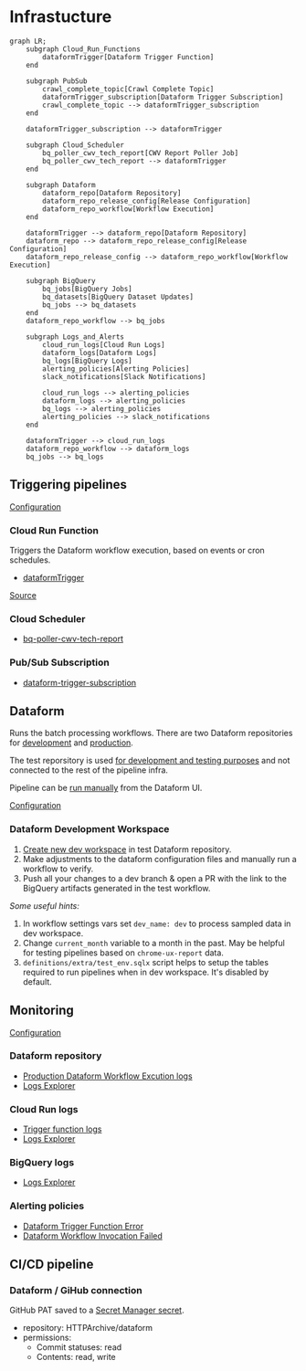 # Infrastucture

```mermaid
graph LR;
    subgraph Cloud_Run_Functions
        dataformTrigger[Dataform Trigger Function]
    end

    subgraph PubSub
        crawl_complete_topic[Crawl Complete Topic]
        dataformTrigger_subscription[Dataform Trigger Subscription]
        crawl_complete_topic --> dataformTrigger_subscription
    end

    dataformTrigger_subscription --> dataformTrigger

    subgraph Cloud_Scheduler
        bq_poller_cwv_tech_report[CWV Report Poller Job]
        bq_poller_cwv_tech_report --> dataformTrigger
    end

    subgraph Dataform
        dataform_repo[Dataform Repository]
        dataform_repo_release_config[Release Configuration]
        dataform_repo_workflow[Workflow Execution]
    end

    dataformTrigger --> dataform_repo[Dataform Repository]
    dataform_repo --> dataform_repo_release_config[Release Configuration]
    dataform_repo_release_config --> dataform_repo_workflow[Workflow Execution]

    subgraph BigQuery
        bq_jobs[BigQuery Jobs]
        bq_datasets[BigQuery Dataset Updates]
        bq_jobs --> bq_datasets
    end
    dataform_repo_workflow --> bq_jobs

    subgraph Logs_and_Alerts
        cloud_run_logs[Cloud Run Logs]
        dataform_logs[Dataform Logs]
        bq_logs[BigQuery Logs]
        alerting_policies[Alerting Policies]
        slack_notifications[Slack Notifications]

        cloud_run_logs --> alerting_policies
        dataform_logs --> alerting_policies
        bq_logs --> alerting_policies
        alerting_policies --> slack_notifications
    end

    dataformTrigger --> cloud_run_logs
    dataform_repo_workflow --> dataform_logs
    bq_jobs --> bq_logs

```

## Triggering pipelines

[Configuration](./tf/functions.tf)

### Cloud Run Function

Triggers the Dataform workflow execution, based on events or cron schedules.

- [dataformTrigger](https://console.cloud.google.com/functions/details/us-central1/dataformTrigger?env=gen2&project=httparchive)

[Source](./src/README.md)

### Cloud Scheduler

- [bq-poller-cwv-tech-report](https://console.cloud.google.com/cloudscheduler/jobs/edit/us-east4/bq-poller-cwv-tech-report?authuser=7&project=httparchive)

### Pub/Sub Subscription

- [dataform-trigger-subscription](https://console.cloud.google.com/cloudpubsub/subscription/detail/dataformTrigger?authuser=7&project=httparchive)

## Dataform

Runs the batch processing workflows. There are two Dataform repositories for [development](https://console.cloud.google.com/bigquery/dataform/locations/us-central1/repositories/crawl-data-test/details/workspaces?authuser=7&project=httparchive) and [production](https://console.cloud.google.com/bigquery/dataform/locations/us-central1/repositories/crawl-data/details/workspaces?authuser=7&project=httparchive).

The test reporsitory is used [for development and testing purposes](https://cloud.google.com/dataform/docs/workspaces) and not connected to the rest of the pipeline infra.

Pipeline can be [run manually](https://cloud.google.com/dataform/docs/code-lifecycle) from the Dataform UI.

[Configuration](./tf/dataform.tf)

### Dataform Development Workspace

1. [Create new dev workspace](https://cloud.google.com/dataform/docs/quickstart-dev-environments) in test Dataform repository.
2. Make adjustments to the dataform configuration files and manually run a workflow to verify.
3. Push all your changes to a dev branch & open a PR with the link to the BigQuery artifacts generated in the test workflow.

*Some useful hints:*

1. In workflow settings vars set `dev_name: dev` to process sampled data in dev workspace.
2. Change `current_month` variable to a month in the past. May be helpful for testing pipelines based on `chrome-ux-report` data.
3. `definitions/extra/test_env.sqlx` script helps to setup the tables required to run pipelines when in dev workspace. It's disabled by default.

## Monitoring

[Configuration](./tf/monitoring.tf)

### Dataform repository

- [Production Dataform Workflow Excution logs](https://console.cloud.google.com/bigquery/dataform/locations/us-central1/repositories/crawl-data/details/workflows?authuser=7&project=httparchive)
- [Logs Explorer](https://cloudlogging.app.goo.gl/k9qfqCh4RjFwTnQ56)

### Cloud Run logs

- [Trigger function logs](https://console.cloud.google.com/run/detail/us-central1/dataformtrigger/logs?authuser=7&project=httparchive)
- [Logs Explorer](https://cloudlogging.app.goo.gl/6Q879UjnTPDqtVBx5)

### BigQuery logs

- [Logs Explorer](https://cloudlogging.app.goo.gl/rFjRMcvejd1Tyi7KA)

### Alerting policies

- [Dataform Trigger Function Error](https://console.cloud.google.com/monitoring/alerting/policies/3950167380893746326?authuser=7&project=httparchive)
- [Dataform Workflow Invocation Failed](https://console.cloud.google.com/monitoring/alerting/policies/7137542315653007241?authuser=7&project=httparchive)

## CI/CD pipeline

### Dataform / GiHub connection

GitHub PAT saved to a [Secret Manager secret](https://console.cloud.google.com/security/secret-manager/secret/GitHub_max-ostapenko_dataform_PAT/versions?authuser=7&project=httparchive).

- repository: HTTPArchive/dataform
- permissions:
  - Commit statuses: read
  - Contents: read, write
